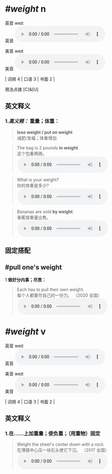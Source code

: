 # ***\#weight*** n
英音 weɪt  
英音
<audio src="./media/weight-B.aac" controls="controls"></audio>

美音 weɪt  
美音
<audio src="./media/weight.aac" controls="controls"></audio>



| 词频 4 | 口语 3 | 书面 2 |  

用法点拨  [C]&[U]

英文释义
---
### 1.*高义频：* **重量；体重：**  

 > **lose weight / put on weight**   
 > 减肥/发福；体重增加    

 > The bag is 2 pounds **in weight**.  
 > 这个包重两磅。    
<audio src="./media/1-weight.aac" controls="controls"></audio>

 > What is your weight?  
 > 你的体重是多少?    
<audio src="./media/2-weight.aac" controls="controls"></audio>

 > Bananas are sold **by weight**.  
 > 香蕉按重量出售。    
<audio src="./media/3-weight.aac" controls="controls"></audio>


固定搭配
---
## \#pull one's weight
1.**做好分内事；尽责：**  

 > Each has to pull their own weight.  
 > 每个人都要尽自己的一份力。  （2020 全国）  
<audio src="./media/Each has to pull their own weight2_AAC.aac" controls="controls"></audio>


# ***\#weight*** v
英音 weɪt  
英音
<audio src="./media/weight-B.aac" controls="controls"></audio>

美音 weɪt  
美音
<audio src="./media/weight.aac" controls="controls"></audio>



| 词频 4 | 口语 3 | 书面 2 |  

英文释义
---
### 1.**在……上加重量；使负重；（用重物）固定**  

 > Weight the sheet's center down with a rock.  
 > 在薄膜中心压一块石头使它下沉。  （2017 全国）  
<audio src="./media/We're going all out for victory in this afternoon's game2_AAC.aac" controls="controls"></audio>


